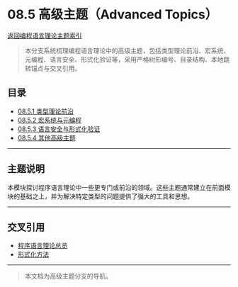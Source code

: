 # 08.5 高级主题（Advanced Topics）
[返回编程语言理论主题索引](../README.md)

> 本分支系统梳理编程语言理论中的高级主题，包括类型理论前沿、宏系统、元编程、语言安全、形式化验证等，采用严格树形编号、目录结构、本地跳转锚点与交叉引用。

## 目录

- [08.5.1 类型理论前沿](./08.5.1_Advanced_Type_Theory.md)
- [08.5.2 宏系统与元编程](./08.5.2_Macro_and_Metaprogramming.md)
- [08.5.3 语言安全与形式化验证](./08.5.3_Language_Safety_and_Formal_Verification.md)
- [08.5.4 其他高级主题](./08.5.4_Other_Advanced_Topics.md)

---

## 主题说明

本模块探讨程序语言理论中一些更专门或前沿的领域。这些主题通常建立在前面模块的基础之上，并为解决特定类型的问题提供了强大的工具和思想。

---

## 交叉引用

- [程序语言理论总览](../README.md)
- [形式化方法](../../07_Software_Engineering_Theory/07.1_Formal_Methods/README.md)

---

> 本文档为高级主题分支的导航。
